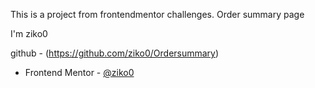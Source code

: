 This is a project from frontendmentor challenges. Order summary page

I'm ziko0

github - (https://github.com/ziko0/Ordersummary)

- Frontend Mentor - [@ziko0](https://www.frontendmentor.io/profile/ziko0)
